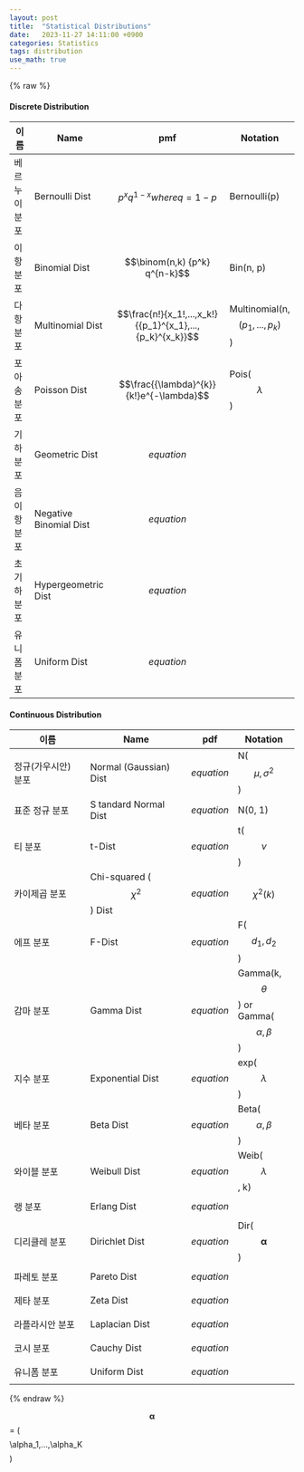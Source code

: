 ```yaml
---
layout: post
title:  "Statistical Distributions"
date:   2023-11-27 14:11:00 +0900
categories: Statistics
tags: distribution
use_math: true
---
```

{% raw %}
#### Discrete Distribution  
| 이름 | Name | pmf | Notation |
|---------------|-----|--------------------------------------------------------|---|
|베르누이 분포 |Bernoulli Dist | $${p^x} q^{1-x} where q=1-p$$ | Bernoulli(p) |
|이항 분포 |Binomial Dist | $$\binom(n,k) {p^k} q^{n-k}$$  | Bin(n, p) |
|다항 분포 | Multinomial Dist | $$\frac{n!}{x_1!,...,x_k!}{{p_1}^{x_1},...,{p_k}^{x_k}}$$  | Multinomial(n, $$(p_1,...,p_k)$$) |
|포아송 분포 | Poisson Dist | $$\frac{{\lambda}^{k}}{k!}e^{-\lambda}$$  | Pois($$\lambda$$)|
|기하 분포 | Geometric Dist | $$equation$$  | |
|음이항 분포 | Negative Binomial Dist | $$equation$$  | 
|초기하 분포 | Hypergeometric Dist | $$equation$$  | 
|유니폼 분포 | Uniform Dist | $$equation$$  | 

#### Continuous Distribution  
| 이름 | Name | pdf | Notation |
|---------------|-----|--------------------------------------------------------|---|
| 정규(가우시안) 분포 | Normal (Gaussian) Dist | $$equation$$ | N($$\mu, \sigma^2$$) |
| 표준 정규 분포 |S tandard Normal Dist | $$equation$$  | N(0, 1) |
| 티 분포 | t-Dist | $$equation$$  | t($$\nu$$) |
| 카이제곱 분포 | Chi-squared ($$\chi^{2}$$) Dist | $$equation$$  | $$\chi^{2}(k)$$ |
| 에프 분포 | F-Dist | $$equation$$  | F($$d_1, d_2$$) |
| 감마 분포 | Gamma Dist | $$equation$$  | Gamma(k, $$\theta$$) or  Gamma($$\alpha, \beta$$)|
| 지수 분포 | Exponential Dist | $$equation$$  | exp($$\lambda$$) |
| 베타 분포 | Beta Dist | $$equation$$  | Beta($$\alpha, \beta$$) |
| 와이블 분포 | Weibull Dist | $$equation$$  | Weib($$\lambda$$, k) |
| 랭 분포 | Erlang Dist | $$equation$$  |  |
| 디리클레 분포 | Dirichlet Dist | $$equation$$  | Dir($$\mathbf{\alpha}$$) |
| 파레토 분포 | Pareto Dist | $$equation$$  |  |
| 제타 분포 | Zeta Dist | $$equation$$  |  |
| 라플라시안 분포 | Laplacian Dist | $$equation$$  |  |
| 코시 분포 | Cauchy Dist | $$equation$$  |  |
| 유니폼 분포 | Uniform Dist | $$equation$$  |  |
{% endraw %}

$$\mathbf{\alpha}$$ = ($$$$\alpha_1,...,\alpha_K$$$$)

